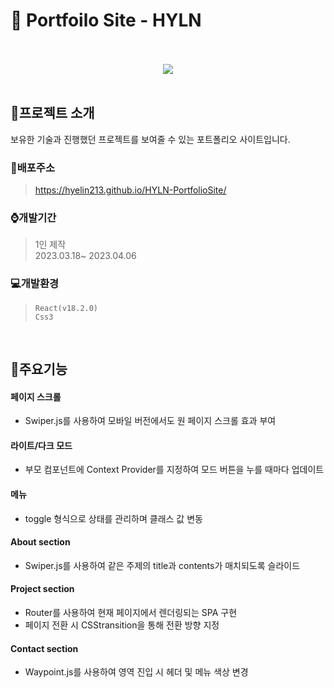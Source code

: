 # :page_with_curl: Portfoilo Site - HYLN
<br/>
<div align="center">
<br/>
  <img src="https://user-images.githubusercontent.com/118185282/230319221-484bf85c-8a1f-4b96-b7ec-962008ce8299.gif"/>
</div>
<br/>

## :mega:프로젝트 소개
보유한 기술과 진행했던 프로젝트를 보여줄 수 있는 포트폴리오 사이트입니다.
<br/>

### :link:배포주소
> <https://hyelin213.github.io/HYLN-PortfolioSite/>

### :watch:개발기간
> 1인 제작<br/>
> 2023.03.18~ 2023.04.06

### :computer:개발환경
> `React(v18.2.0)`<br/>
> `Css3`<br/>
<br/>

## :pushpin:주요기능
#### 페이지 스크롤
- Swiper.js를 사용하여 모바일 버전에서도 원 페이지 스크롤 효과 부여

#### 라이트/다크 모드
- 부모 컴포넌트에 Context Provider를 지정하여 모드 버튼을 누를 때마다 업데이트

#### 메뉴
- toggle 형식으로 상태를 관리하며 클래스 값 변동

#### About section
- Swiper.js를 사용하여 같은 주제의 title과 contents가 매치되도록 슬라이드

#### Project section
- Router를 사용하여 현재 페이지에서 렌더링되는 SPA 구현
- 페이지 전환 시 CSStransition을 통해 전환 방향 지정

#### Contact section
- Waypoint.js를 사용하여 영역 진입 시 헤더 및 메뉴 색상 변경
